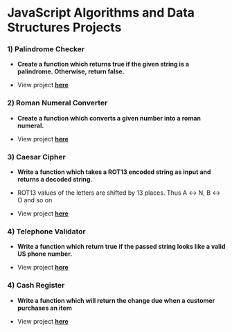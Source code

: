 # JavaScript Algorithms and Data Structures Projects

### 1) Palindrome Checker

* **Create a function which returns true if the given string is a palindrome. Otherwise, return false.**

* View project [**here**](/02%20-%20Javascript%20Algorithms%20and%20Data%20Structures/10%20-%20JavaScript%20Algorithms%20and%20Data%20Structures%20Projects/1%20-%20Palindrome%20Challenge)

### 2) Roman Numeral Converter

* **Create a function which converts a given number into a roman numeral.**

* View project [**here**](/02%20-%20Javascript%20Algorithms%20and%20Data%20Structures/10%20-%20JavaScript%20Algorithms%20and%20Data%20Structures%20Projects/2%20-%20Roman%20Numeral%20Converter)


### 3) Caesar Cipher

* **Write a function which takes a ROT13 encoded string as input and returns a decoded string.**

* ROT13 values of the letters are shifted by 13 places. Thus A ↔ N, B ↔ O and so on

* View project [**here**](/02%20-%20Javascript%20Algorithms%20and%20Data%20Structures/10%20-%20JavaScript%20Algorithms%20and%20Data%20Structures%20Projects/3%20-%20Caeser%20Cipher)

### 4) Telephone Validator

* **Write a function which return true if the passed string looks like a valid US phone number.**


* View project [**here**](/02%20-%20Javascript%20Algorithms%20and%20Data%20Structures/10%20-%20JavaScript%20Algorithms%20and%20Data%20Structures%20Projects/4%20-%20Telephone%20Validator/)

### 4) Cash Register

* **Write a function which will return the change due when a customer purchases an item**


* View project [**here**](/02%20-%20Javascript%20Algorithms%20and%20Data%20Structures/10%20-%20JavaScript%20Algorithms%20and%20Data%20Structures%20Projects/5%20-%20Cash%20Register/)



